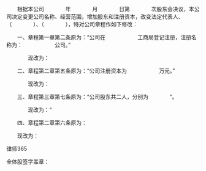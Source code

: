 
                      
 
 　　根据本公司　　　　年　　　　月　　　　日第　　　　次股东会决议，本公司决定变更公司名称、经营范围，增加股东和注册资本，改变法定代表人、（　　　　）、（　　　　），特对公司章程作如下修改：
 
 
 　　一、章程第一章第二条原为：“公司在　　　　　　工商局登记注册，注册名称为：　　　　　　公司。”
 
 　　　　现改为：
 
 　　二、章程第二章第五条原为：“公司注册资本为　　　　　　万元。”
 
 　　　　现改为：
 
 　　三、章程第三章第七条原为：“公司股东共二人，分别为　　　　”。
 
 　　　　现改为：“
 
 　　四、章程第二章第六条原为：
 
 　　现改为：
 
 
 




 
律师365






 全体股签字盖章： 


 

 
 
 
 
 
  


  
 

  


  


  
 
 
 
 

